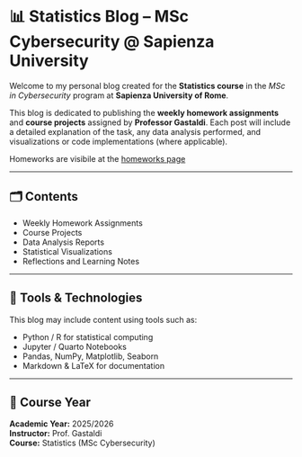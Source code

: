 # 📊 Statistics Blog – MSc Cybersecurity @ Sapienza University

Welcome to my personal blog created for the **Statistics course** in the *MSc in Cybersecurity* program at **Sapienza University of Rome**.

This blog is dedicated to publishing the **weekly homework assignments** and **course projects** assigned by **Professor Gastaldi**. Each post will include a detailed explanation of the task, any data analysis performed, and visualizations or code implementations (where applicable).

Homeworks are visibile at the [homeworks page](homeworks/hmwrk-page.md)

---

## 🗂️ Contents

- Weekly Homework Assignments
- Course Projects
- Data Analysis Reports
- Statistical Visualizations
- Reflections and Learning Notes

---

## 🔧 Tools & Technologies

This blog may include content using tools such as:

- Python / R for statistical computing
- Jupyter / Quarto Notebooks
- Pandas, NumPy, Matplotlib, Seaborn
- Markdown & LaTeX for documentation

---

## 📅 Course Year

**Academic Year:** 2025/2026  
**Instructor:** Prof. Gastaldi  
**Course:** Statistics (MSc Cybersecurity)

